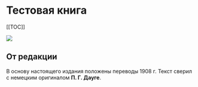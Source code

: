 # Тестовая книга

[[TOC]]

![](img\cover.jpg)

## От редакции

В основу настоящего издания положены переводы 1908 г. Текст сверил с немецким оригиналом **П. Г. Дауге**.
